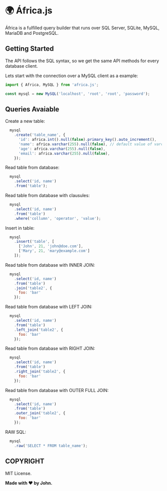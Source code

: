 # :earth_africa: África.js
África is a fulfilled query builder that runs over SQL Server, SQLite, MySQL, MariaDB and PostgreSQL.

## Getting Started

The API follows the SQL syntax, so we get the same API methods for every database client.

Lets start with the connection over a MySQL client as a example:

```javascript
import { Africa, MySQL } from 'africa.js';

const mysql = new MySQL('localhost', 'root', 'root', 'password');
```

## Queries Avaiable

Create a new table:
```javascript
  mysql
    .create('table_name', {
      'id': africa.int().null(false).primary_key().auto_increment(),
      'name': africa.varchar(255).null(false), // default value of varchar()
      'age': africa.varchar(255).null(false),
      'email': africa.varchar(255).null(false),
    });
```

Read table from database:
```javascript
  mysql
    .select('id, name')
    .from('table');
```

Read table from database with clausules:
```javascript
  mysql
    .select('id, name')
    .from('table')
    .where('collumn', 'operator', 'value');
```

Insert in table:
```javascript
  mysql
    .insert('table', [
      ['John', 21, 'john@doe.com'],
      ['Mary', 21, 'mary@example.com'] 
    ]);
```

Read table from database with INNER JOIN:
```javascript
  mysql
    .select('id, name')
    .from('table')
    .join('table2', {
      foo: 'bar'
    });
```

Read table from database with LEFT JOIN:
```javascript
  mysql
    .select('id, name')
    .from('table')
    .left_join('table2', {
      foo: 'bar'
    });
```

Read table from database with RIGHT JOIN:
```javascript
  mysql
    .select('id, name')
    .from('table')
    .right_join('table2', {
      foo: 'bar'
    });
```

Read table from database with OUTER FULL JOIN:
```javascript
  mysql
    .select('id, name')
    .from('table')
    .outer_join('table2', {
      foo: 'bar'
    });
```

RAW SQL:
```javascript
  mysql
    .raw('SELECT * FROM table_name');
```

## COPYRIGHT

MIT License.

**Made with :hearts: by John.**
